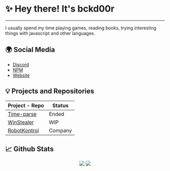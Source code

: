 # ✨ Hey there! It's bckd00r
---
I usually spend my time playing games, reading books, trying interesting things with javascript and other languages.
## 🌍 Social Media
- [Discord](https://discordapp.com/users/790306808748703764)
- [NPM](https://www.npmjs.com/~bckd00r)
- [Website](https://bckd00r.net)

## 💡 Projects and Repositories
| Project - Repo | Status|
| ----------- | ----------- |
| [Time-parse](https://www.npmjs.com/package/@bckd00r/time-parse) | Ended 
| [WinStealer](https://github.com/bckd00r/WinStealer) | WIP
| [RobotKontrol](https://github.com/bckd00r/RobotKontrol) | Company

## 📈 Github Stats
<p align="center">
  <img src="https://github-readme-stats.vercel.app/api?username=bckd00r&show_icons=true&count_private=true&include_all_commits=true&hide_border=true"/>
  <img src="https://github-readme-stats.vercel.app/api/top-langs/?username=bckd00r&layout=compact&count_private=true&include_all_commits=true&hide_border=true&langs_count=10"/>
</p>

<!--
**bckd00r/bckd00r** is a ✨ _special_ ✨ repository because its `README.md` (this file) appears on your GitHub profile.

Here are some ideas to get you started:

- 🔭 Uh? Heey i'm here!
-->
